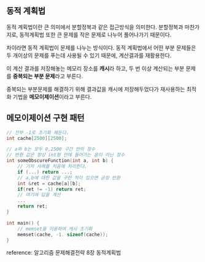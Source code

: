 ## 동적 계획법

동적 계획법이란 큰 의미에서 분할정복과 같은 접근방식을 의미한다. 분할정복과 마찬가지로, 동적계획법 또한 큰 문제를 작은 문제로 나누어 풀어나가기 때문이다.

차이라면 동적 계획법이 문제를 나누는 방식이다. 동적 계획법에서 어떤 부분 문제들은 두 개이상의 문제를 푸는데 사용될 수 있기 때문에, 계산결과를 재활용한다.

이 계산 결과를 저장해놓는 메모리 장소를 **캐시**라 하고, 두 번 이상 계산되는 부분 문제를 **중복되는 부분 문제**라고 부른다.

중복되는 부분문제를 해결하기 위해 결과값을 캐시에 저장해두었다가 재사용하는 최적화 기법을 **메모이제이션**이라고 부른다.

## 메모이제이션 구현 패턴

```cpp
// 전부 -1로 초기화 해둔다.
int cache[2500][2500];

// a와 b는 모두 0,2500 구간 안의 정수
// 반환 값은 항상 int형 안에 들어가는 음이 아닌 정수
int someObscureFunction(int a, int b) {
    // 기저 사례를 처음에 처리한다.
    if (...) return ...;
    // a,b에 대한 값을 구한 적이 있으면 곧장 반환
    int &ret = cache[a][b];
    if(ret != -1) return ret;
    // 여기에 답을 계산
    ...
    return ret;
}

int main() {
    // memset을 이용하여 캐시 초기화
    memset(cache, -1. sizeof(cache));
}
```

reference: 알고리즘 문제해결전략 8장 동적계획법
